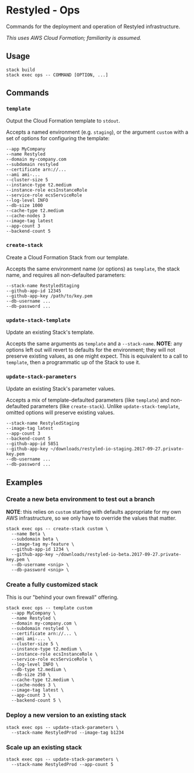 # Restyled - Ops

Commands for the deployment and operation of Restyled infrastructure.

*This uses AWS Cloud Formation; familiarity is assumed.*

## Usage

```console
stack build
stack exec ops -- COMMAND [OPTION, ...]
```

## Commands

### `template`

Output the Cloud Formation template to `stdout`.

Accepts a named environment (e.g. `staging`), or the argument `custom` with a
set of options for configuring the template:

```
--app MyCompany
--name Restyled
--domain my-company.com
--subdomain restyled
--certificate arn://...
--ami ami-...
--cluster-size 5
--instance-type t2.medium
--instance-role ecsInstanceRole
--service-role ecsServiceRole
--log-level INFO
--db-size 1000
--cache-type t2.medium
--cache-nodes 3
--image-tag latest
--app-count 3
--backend-count 5
```

### `create-stack`

Create a Cloud Formation Stack from our template.

Accepts the same environment name (or options) as `template`, the stack name,
and requires all non-defaulted parameters:

```
--stack-name RestyledStaging
--github-app-id 12345
--github-app-key /path/to/key.pem
--db-username ...
--db-password ...
```

### `update-stack-template`

Update an existing Stack's template.

Accepts the same arguments as `template` and a `--stack-name`. **NOTE**: any
options left out will revert to defaults for the environment; they will not
preserve existing values, as one might expect. This is equivalent to a call to
`template`, then a programmatic up of the Stack to use it.

### `update-stack-parameters`

Update an existing Stack's parameter values.

Accepts a mix of template-defaulted parameters (like `template`) and
non-defaulted parameters (like `create-stack`). Unlike `update-stack-template`,
omitted options will preserve existing values.

```
--stack-name RestyledStaging
--image-tag latest
--app-count 3
--backend-count 5
--github-app-id 5851
--github-app-key ~/downloads/restyled-io-staging.2017-09-27.private-key.pem
--db-username ...
--db-password ...
```

## Examples

### Create a new beta environment to test out a branch

**NOTE**: this relies on `custom` starting with defaults appropriate for my own
AWS infrastructure, so we only have to override the values that matter.

```console
stack exec ops -- create-stack custom \
  --name Beta \
  --subdomain beta \
  --image-tag my-feature \
  --github-app-id 1234 \
  --github-app-key ~/downloads/restyled-io-beta.2017-09-27.private-key.pem \
  --db-username <snip> \
  --db-password <snip> \
```

### Create a fully customized stack

This is our "behind your own firewall" offering.

```console
stack exec ops -- template custom
  --app MyCompany \
  --name Restyled \
  --domain my-company.com \
  --subdomain restyled \
  --certificate arn://... \
  --ami ami-... \
  --cluster-size 5 \
  --instance-type t2.medium \
  --instance-role ecsInstanceRole \
  --service-role ecsServiceRole \
  --log-level INFO \
  --db-type t2.medium \
  --db-size 250 \
  --cache-type t2.medium \
  --cache-nodes 3 \
  --image-tag latest \
  --app-count 3 \
  --backend-count 5 \
```

### Deploy a new version to an existing stack

```console
stack exec ops -- update-stack-parameters \
  --stack-name RestyledProd --image-tag b1234
```

### Scale up an existing stack

```console
stack exec ops -- update-stack-parameters \
  --stack-name RestyledProd --app-count 5
```
